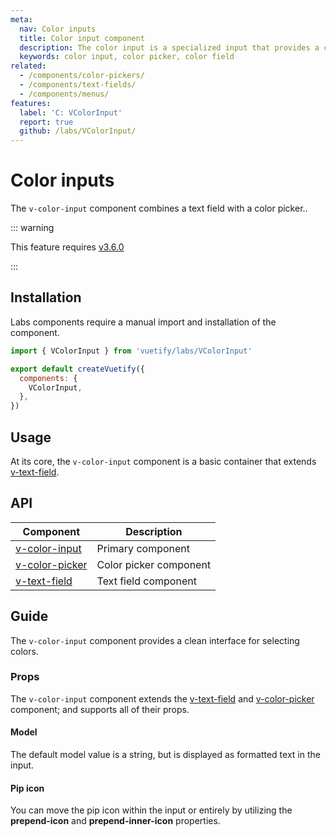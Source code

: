```yaml
---
meta:
  nav: Color inputs
  title: Color input component
  description: The color input is a specialized input that provides a clean interface for selecting colors.
  keywords: color input, color picker, color field
related:
  - /components/color-pickers/
  - /components/text-fields/
  - /components/menus/
features:
  label: 'C: VColorInput'
  report: true
  github: /labs/VColorInput/
---
```


# Color inputs

The `v-color-input` component combines a text field with a color picker..

<PageFeatures />

::: warning

This feature requires [v3.6.0](/getting-started/release-notes/?version=v3.6.0)

:::

## Installation

Labs components require a manual import and installation of the component.

```js { resource="src/plugins/vuetify.js" }
import { VColorInput } from 'vuetify/labs/VColorInput'

export default createVuetify({
  components: {
    VColorInput,
  },
})
```

## Usage

At its core, the `v-color-input` component is a basic container that extends [v-text-field](/components/text-fields).

<ExamplesUsage name="v-color-input" />

<PromotedEntry />

## API

| Component | Description |
| - | - |
| [v-color-input](/api/v-color-input/) | Primary component |
| [v-color-picker](/api/v-color-picker/) | Color picker component |
| [v-text-field](/api/v-text-field/) | Text field component |

<ApiInline hide-links />

## Guide

The `v-color-input` component provides a clean interface for selecting colors.

### Props

The `v-color-input` component extends the [v-text-field](/components/text-fields/) and [v-color-picker](/components/color-pickers/) component; and supports all of their props.

#### Model

The default model value is a string, but is displayed as formatted text in the input.

<ExamplesExample file="v-color-input/prop-model" />

#### Pip icon

You can move the pip icon within the input or entirely by utilizing the **prepend-icon** and **prepend-inner-icon** properties.

<ExamplesExample file="v-color-input/prop-prepend-icon" />

<!-- ## Examples

The following are a collection of examples that demonstrate more advanced and real world use of the `v-color-input` component. -->
